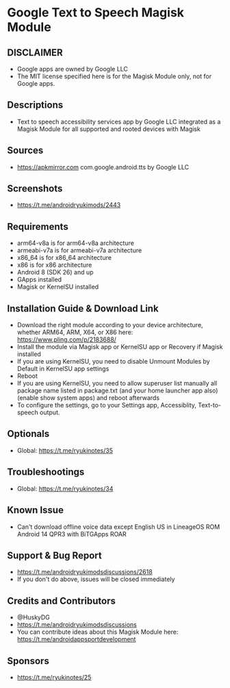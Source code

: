 # Google Text to Speech Magisk Module

## DISCLAIMER
- Google apps are owned by Google LLC
- The MIT license specified here is for the Magisk Module only, not for Google apps.

## Descriptions
- Text to speech accessibility services app by Google LLC integrated as a Magisk Module for all supported and rooted devices with Magisk

## Sources
- https://apkmirror.com com.google.android.tts by Google LLC

## Screenshots
- https://t.me/androidryukimods/2443

## Requirements
- arm64-v8a is for arm64-v8a architecture
- armeabi-v7a is for armeabi-v7a architecture
- x86_64 is for x86_64 architecture
- x86 is for x86 architecture
- Android 8 (SDK 26) and up
- GApps installed
- Magisk or KernelSU installed

## Installation Guide & Download Link
- Download the right module according to your device architecture, whether ARM64, ARM, X64, or X86 here: https://www.pling.com/p/2183688/
- Install the module via Magisk app or KernelSU app or Recovery if Magisk installed
- If you are using KernelSU, you need to disable Unmount Modules by Default in KernelSU app settings
- Reboot
- If you are using KernelSU, you need to allow superuser list manually all package name listed in package.txt (and your home launcher app also) (enable show system apps) and reboot afterwards
- To configure the settings, go to your Settings app, Accessiblity, Text-to-speech output.

## Optionals
- Global: https://t.me/ryukinotes/35

## Troubleshootings
- Global: https://t.me/ryukinotes/34

## Known Issue
- Can't download offline voice data except English US in LineageOS ROM Android 14 QPR3 with BiTGApps ROAR

## Support & Bug Report
- https://t.me/androidryukimodsdiscussions/2618
- If you don't do above, issues will be closed immediately

## Credits and Contributors
- @HuskyDG
- https://t.me/androidryukimodsdiscussions
- You can contribute ideas about this Magisk Module here: https://t.me/androidappsportdevelopment

## Sponsors
- https://t.me/ryukinotes/25


